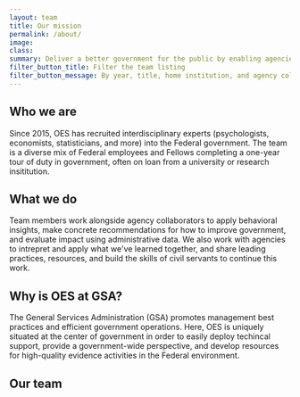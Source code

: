 ```yaml
---
layout: team
title: Our mission
permalink: /about/
image:
class:
summary: Deliver a better government for the public by enabling agencies to build and use evidence to drive decisions
filter_button_title: Filter the team listing
filter_button_message: By year, title, home institution, and agency collaborator
---
```

## Who we are

Since 2015, OES has recruited interdisciplinary experts (psychologists, economists, statisticians, and more) into the Federal government. The team is a diverse mix of Federal employees and Fellows completing a one-year tour of duty in government, often on loan from a university or research insititution.

## What we do

Team members work alongside agency collaborators to apply behavioral insights, make concrete recommendations for how to improve government, and evaluate impact using administrative data. We also work with agencies to intrepret and apply what we've learned together, and share leading practices, resources, and build the skills of civil servants to continue this work.

## Why is OES at GSA?

The General Services Administration (GSA) promotes management best practices and efficient government operations. Here, OES is uniquely situated at the center of government in order to easily deploy techincal support, provide a government-wide perspective, and develop resources for high-quality evidence activities in the Federal environment.

## Our team

